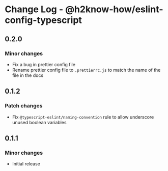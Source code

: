 # Change Log - @h2know-how/eslint-config-typescript

## 0.2.0

### Minor changes

- Fix a bug in prettier config file
- Rename prettier config file to `.prettierrc.js` to match the name of the file in the docs

## 0.1.2

### Patch changes

- Fix `@typescript-eslint/naming-convention` rule to allow underscore unused boolean variables

## 0.1.1

### Minor changes

- Initial release
